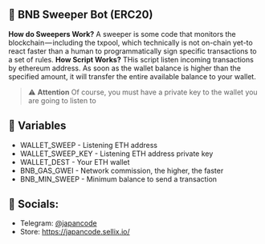 ## 🧹 BNB Sweeper Bot (ERC20)

**How do Sweepers Work?**
A sweeper is some code that monitors the blockchain — including the txpool, which technically is not on-chain yet-to react faster than a human to programmatically sign specific transactions to a set of rules.
**How Script Works?**
THis script listen incoming transactions by ethereum address. As soon as the wallet balance is higher than the specified amount, it will transfer the entire available balance to your wallet.
> :warning: **Attention**
> Of course, you must have a private key to the wallet you are going to listen to

## 💠 Variables

- WALLET_SWEEP - Listening ETH address
- WALLET_SWEEP_KEY - Listening ETH address private key
- WALLET_DEST - Your ETH wallet
- BNB_GAS_GWEI - Network commission, the higher, the faster
- BNB_MIN_SWEEP - Minimum balance to send a transaction

## 🔗 Socials:

- Telegram: [@japancode](https://t.me/japancode)
- Store: https://japancode.sellix.io/
